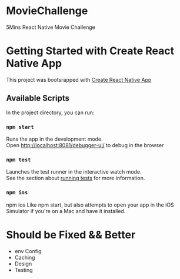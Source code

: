 
# MovieChallenge
5Mins React Native Movie Challenge

# Getting Started with Create React Native App
This project was bootsrapped with [Create React Native App](https://github.com/expo/create-react-native-app)

## Available Scripts

In the project directory, you can run:

### `npm start`
Runs the app in the development mode.\
Open [http://localhost:8081/debugger-ui/](http://localhost:8081/debugger-ui/) to debug in the browser

### `npm test`
Launches the test runner in the interactive watch mode.\
See the section about [running tests](https://github.com/facebook/jest) for more information.

### `npm ios`
npm ios Like npm start, but also attempts to open your app in the iOS Simulator if you're on a Mac and have it installed.

# Should be Fixed && Better
- env Config 
- Caching
- Design
- Testing



